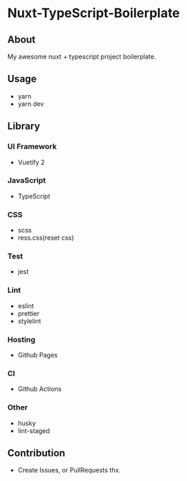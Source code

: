 # Nuxt-TypeScript-Boilerplate

## About

My awesome nuxt + typescript project boilerplate.

## Usage

- yarn
- yarn dev

## Library

### UI Framework

- Vuetify 2

### JavaScript

- TypeScript

### CSS

- scss
- ress.css(reset css)

### Test

- jest

### Lint

- eslint
- prettier
- stylelint

### Hosting

- Github Pages

### CI

- Github Actions

### Other

- husky
- lint-staged

## Contribution

- Create Issues, or PullRequests thx.
